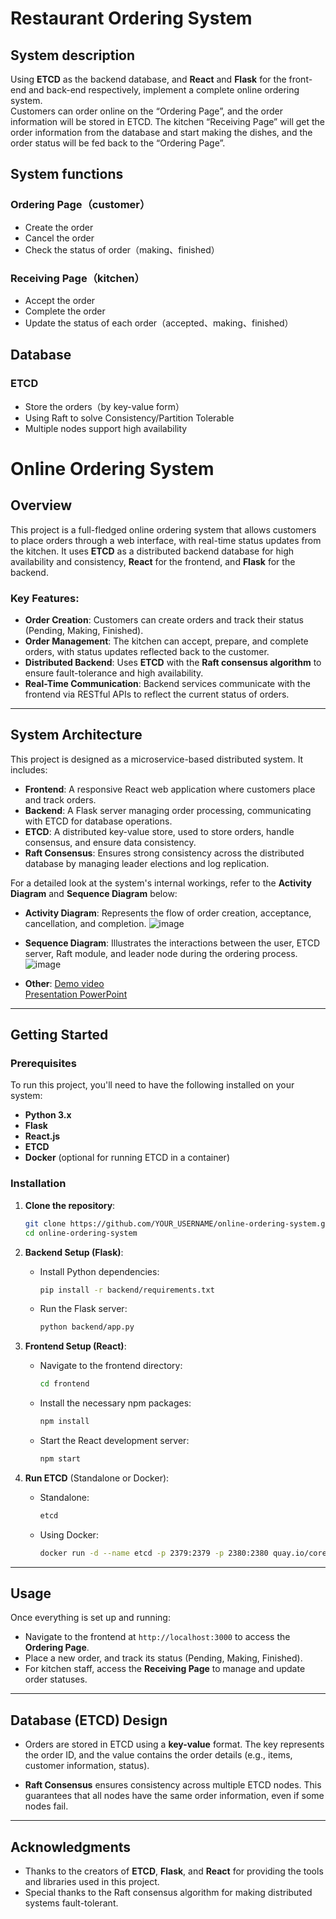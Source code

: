 # Restaurant Ordering System

## System description
Using **ETCD** as the backend database, and **React** and **Flask** for the front-end and back-end respectively, implement a complete online ordering system.  
Customers can order online on the “Ordering Page”, and the order information will be stored in ETCD. 
The kitchen “Receiving Page” will get the order information from the database and start making the dishes, and the order status will be fed back to the “Ordering Page”.

## System functions
### Ordering Page（customer）
* Create the order
* Cancel the order
* Check the status of order（making、finished）
### Receiving Page（kitchen）
* Accept the order
* Complete the order
* Update the status of each order（accepted、making、finished）
## Database
### ETCD
* Store the orders（by key-value form）
* Using Raft to solve Consistency/Partition Tolerable
* Multiple nodes support high availability



# **Online Ordering System**

## **Overview**
This project is a full-fledged online ordering system that allows customers to place orders through a web interface, with real-time status updates from the kitchen. It uses **ETCD** as a distributed backend database for high availability and consistency, **React** for the frontend, and **Flask** for the backend.

### Key Features:
- **Order Creation**: Customers can create orders and track their status (Pending, Making, Finished).
- **Order Management**: The kitchen can accept, prepare, and complete orders, with status updates reflected back to the customer.
- **Distributed Backend**: Uses **ETCD** with the **Raft consensus algorithm** to ensure fault-tolerance and high availability.
- **Real-Time Communication**: Backend services communicate with the frontend via RESTful APIs to reflect the current status of orders.

---

## **System Architecture**
This project is designed as a microservice-based distributed system. It includes:

- **Frontend**: A responsive React web application where customers place and track orders.
- **Backend**: A Flask server managing order processing, communicating with ETCD for database operations.
- **ETCD**: A distributed key-value store, used to store orders, handle consensus, and ensure data consistency.
- **Raft Consensus**: Ensures strong consistency across the distributed database by managing leader elections and log replication.

For a detailed look at the system's internal workings, refer to the **Activity Diagram** and **Sequence Diagram** below:

- **Activity Diagram**: Represents the flow of order creation, acceptance, cancellation, and completion.
  ![image](https://github.com/yvonne90190/Real-Time-Restaurant-Ordering-and-Management-System/assets/74034659/d0411f0d-d440-413a-a96f-784f42d74ed2)


- **Sequence Diagram**: Illustrates the interactions between the user, ETCD server, Raft module, and leader node during the ordering process.
![image](https://github.com/HOSHICHEN7267/DS_RestaurantSystem/blob/master/image/Sequence%20Diagram.png)

- **Other**:
[Demo video](https://youtu.be/513C4WNDiVs)  
[Presentation PowerPoint](https://github.com/HOSHICHEN7267/DS_RestaurantSystem/blob/master/Introduction%20of%20Restaurant%20System.pdf)


---

## **Getting Started**

### **Prerequisites**
To run this project, you'll need to have the following installed on your system:
- **Python 3.x**
- **Flask**
- **React.js**
- **ETCD**
- **Docker** (optional for running ETCD in a container)

### **Installation**
1. **Clone the repository**:
   ```bash
   git clone https://github.com/YOUR_USERNAME/online-ordering-system.git
   cd online-ordering-system
   ```

2. **Backend Setup (Flask)**:
   - Install Python dependencies:
     ```bash
     pip install -r backend/requirements.txt
     ```
   - Run the Flask server:
     ```bash
     python backend/app.py
     ```

3. **Frontend Setup (React)**:
   - Navigate to the frontend directory:
     ```bash
     cd frontend
     ```
   - Install the necessary npm packages:
     ```bash
     npm install
     ```
   - Start the React development server:
     ```bash
     npm start
     ```

4. **Run ETCD** (Standalone or Docker):
   - Standalone:
     ```bash
     etcd
     ```
   - Using Docker:
     ```bash
     docker run -d --name etcd -p 2379:2379 -p 2380:2380 quay.io/coreos/etcd
     ```

---

## **Usage**

Once everything is set up and running:
- Navigate to the frontend at `http://localhost:3000` to access the **Ordering Page**.
- Place a new order, and track its status (Pending, Making, Finished).
- For kitchen staff, access the **Receiving Page** to manage and update order statuses.

---

## **Database (ETCD) Design**

- Orders are stored in ETCD using a **key-value** format. The key represents the order ID, and the value contains the order details (e.g., items, customer information, status).
  
- **Raft Consensus** ensures consistency across multiple ETCD nodes. This guarantees that all nodes have the same order information, even if some nodes fail.

---

## **Acknowledgments**
- Thanks to the creators of **ETCD**, **Flask**, and **React** for providing the tools and libraries used in this project.
- Special thanks to the Raft consensus algorithm for making distributed systems fault-tolerant.
